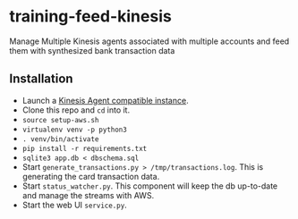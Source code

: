 # training-feed-kinesis
Manage Multiple Kinesis agents associated with multiple accounts and feed them with synthesized bank transaction data

## Installation

* Launch a [Kinesis Agent compatible instance](https://docs.aws.amazon.com/streams/latest/dev/writing-with-agents.html#prereqs).
* Clone this repo and `cd` into it.
* `source setup-aws.sh`
* `virtualenv venv -p python3`
* `. venv/bin/activate`
* `pip install -r requirements.txt`
* `sqlite3 app.db < dbschema.sql`
* Start `generate_transactions.py > /tmp/transactions.log`. This is generating the card transaction data.
* Start `status_watcher.py`. This component will keep the db up-to-date and manage the streams with AWS.
* Start the web UI `service.py`. 

